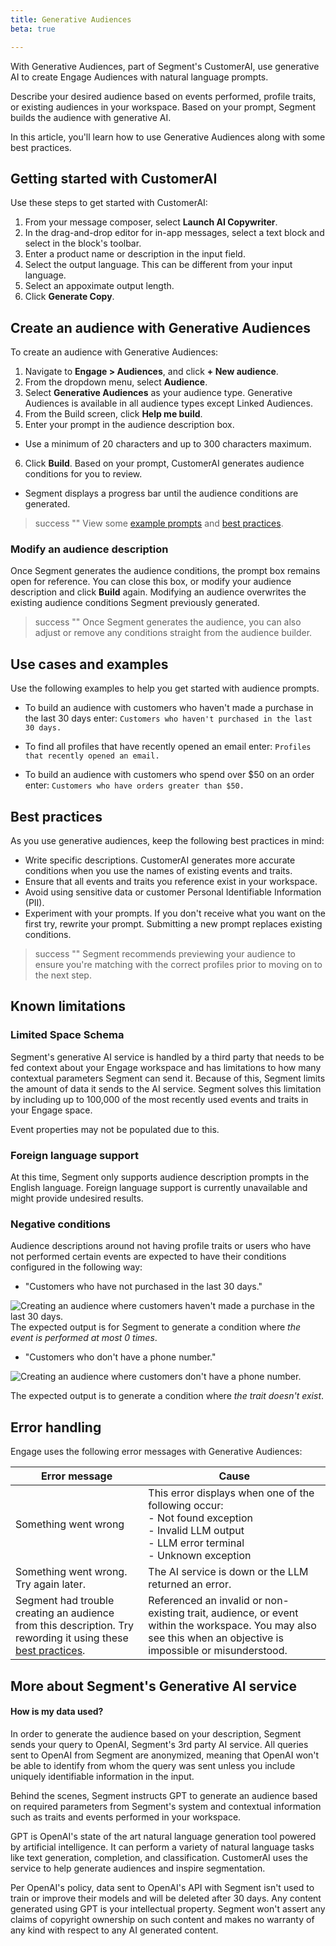 ```yaml
---
title: Generative Audiences
beta: true

---
```


With Generative Audiences, part of Segment's CustomerAI, use generative AI to create Engage Audiences with natural language prompts. 

<!-- CUT
Generative Audiences, part of Segment's CustomerAI, uses generative AI to create Engage Audiences with natural language prompts.  -->

Describe your desired audience based on events performed, profile traits, or existing audiences in your workspace. Based on your prompt, Segment builds the audience with generative AI.

In this article, you'll learn how to use Generative Audiences along with some best practices.


## Getting started with CustomerAI 
Use these steps to get started with CustomerAI:
<!-- ask for a demo of this process -->
1. From your message composer, select **Launch AI Copywriter**.
2. In the drag-and-drop editor for in-app messages, select a text block and select in the block's toolbar.
3. Enter a product name or description in the input field.
4. Select the output language. This can be different from your input language.
5. Select an appoximate output length.
6. Click **Generate Copy**.

## Create an audience with Generative Audiences 

To create an audience with Generative Audiences: 

1. Navigate to **Engage > Audiences**, and click **+ New audience**.
2. From the dropdown menu, select **Audience**.
3. Select **Generative Audiences** as your audience type. Generative Audiences is available in all audience types except Linked Audiences.
4. From the Build screen, click **Help me build**.
5. Enter your prompt in the audience description box. 
- Use a minimum of 20 characters and up to 300 characters maximum.
6. Click **Build**. Based on your prompt, CustomerAI generates audience conditions for you to review. 
- Segment displays a progress bar until the audience conditions are generated.

> success ""
> View some [example prompts](#use-cases-and-examples) and [best practices](#best-practices).

### Modify an audience description 

Once Segment generates the audience conditions, the prompt box remains open for reference. You can close this box, or modify your audience description and click **Build** again. Modifying an audience overwrites the existing audience conditions Segment previously generated. 

> success ""
> Once Segment generates the audience, you can also adjust or remove any conditions straight from the audience builder. 


## Use cases and examples

Use the following examples to help you get started with audience prompts.

- To build an audience with customers who haven't made a purchase in the last 30 days enter: `Customers who haven't purchased in the last 30 days.` 

- To find all profiles that have recently opened an email enter: `Profiles that recently opened an email.`

- To build an audience with customers who spend over $50 on an order enter: `Customers who have orders greater than $50.`


## Best practices

As you use generative audiences, keep the following best practices in mind:

- Write specific descriptions. CustomerAI generates more accurate conditions when you use the names of existing events and traits. 
- Ensure that all events and traits you reference exist in your workspace.
- Avoid using sensitive data or customer Personal Identifiable Information (PII).
- Experiment with your prompts. If you don't receive what you want on the first try, rewrite your prompt. Submitting a new prompt replaces existing conditions.

> success ""
> Segment recommends previewing your audience to ensure you're matching with the correct profiles prior to moving on to the next step.


## Known limitations

### Limited Space Schema 

Segment's generative AI service is handled by a third party that needs to be fed context about your Engage workspace and has limitations to how many contextual parameters Segment can send it. Because of this, Segment limits the amount of data it sends to the AI service. Segment solves this limitation by including up to 100,000 of the most recently used events and traits in your Engage space.

Event properties may not be populated due to this.

### Foreign language support

At this time, Segment only supports audience description prompts in the English language. Foreign language support is currently unavailable and might provide undesired results. 

### Negative conditions

Audience descriptions around not having profile traits or users who have not performed certain events are expected to have their conditions configured in the following way:

- "Customers who have not purchased in the last 30 days."

![Creating an audience where customers haven't made a purchase in the last 30 days.](/docs/engage/images/No-purchases.png)
The expected output is for Segment to generate a condition where *the event is performed at most 0 times*.

- "Customers who don't have a phone number."

![Creating an audience where customers don't have a phone number.](/docs/engage/images/phone-doesn't-exist.png)

The expected output is to generate a condition where *the trait doesn't exist*.


## Error handling

Engage uses the following error messages with Generative Audiences:

| Error message        | Cause                  |
|---------------------------|---------------------------------------|
| Something went wrong      | This error displays when one of the following occur: <br>  - Not found exception <br> - Invalid LLM output <br> - LLM error terminal <br> - Unknown exception                  |
| Something went wrong. Try again later. | The AI service is down or the LLM returned an error. |
| Segment had trouble creating an audience from this description. Try rewording it using these [best practices](#best-practices). | Referenced an invalid or non-existing trait, audience, or event within the workspace. You may also see this when an objective is impossible or misunderstood. |


## More about Segment's Generative AI service

#### How is my data used?

In order to generate the audience based on your description, Segment sends your query to OpenAI, Segment's 3rd party AI service. All queries sent to OpenAI from Segment are anonymized, meaning that OpenAI won't be able to identify from whom the query was sent unless you include uniquely identifiable information in the input.

Behind the scenes, Segment instructs GPT to generate an audience based on required parameters from Segment's system and contextual information such as traits and events performed in your workspace.

GPT is OpenAI's state of the art natural language generation tool powered by artificial intelligence. It can perform a variety of natural language tasks like text generation, completion, and classification. CustomerAI uses the service to help generate audiences and inspire segmentation.

Per OpenAI's policy, data sent to OpenAI's API with Segment isn't used to train or improve their models and will be deleted after 30 days. Any content generated using GPT is your intellectual property. Segment won't assert any claims of copyright ownership on such content and makes no warranty of any kind with respect to any AI generated content.